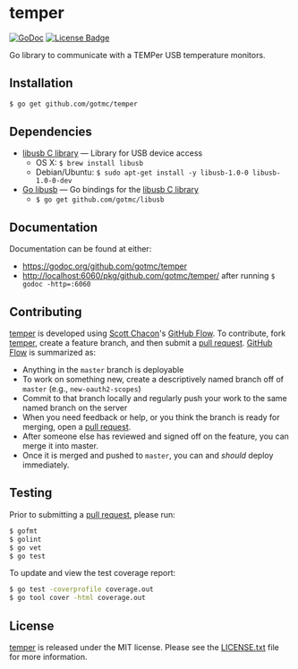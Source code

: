# temper

[![GoDoc][godoc image]][godoc link]
[![License Badge][license image]][LICENSE.txt]

Go library to communicate with a TEMPer USB temperature monitors.


## Installation

```bash
$ go get github.com/gotmc/temper
```

## Dependencies

- [libusb C library][libusb-c] — Library for USB device access
  - OS X: `$ brew install libusb`
  - Debian/Ubuntu: `$ sudo apt-get install -y libusb-1.0-0 libusb-1.0-0-dev`
- [Go libusb][libusb] — Go bindings for the [libusb C library][libusb-c]
  - `$ go get github.com/gotmc/libusb`

## Documentation

Documentation can be found at either:

- <https://godoc.org/github.com/gotmc/temper>
- <http://localhost:6060/pkg/github.com/gotmc/temper/> after running `$
  godoc -http=:6060`

## Contributing

[temper][] is developed using [Scott Chacon][]'s [GitHub Flow][]. To
contribute, fork [temper][], create a feature branch, and then
submit a [pull request][].  [GitHub Flow][] is summarized as:

- Anything in the `master` branch is deployable
- To work on something new, create a descriptively named branch off of
  `master` (e.g., `new-oauth2-scopes`)
- Commit to that branch locally and regularly push your work to the same
  named branch on the server
- When you need feedback or help, or you think the branch is ready for
  merging, open a [pull request][].
- After someone else has reviewed and signed off on the feature, you can
  merge it into master.
- Once it is merged and pushed to `master`, you can and *should* deploy
  immediately.

## Testing

Prior to submitting a [pull request][], please run:

```bash
$ gofmt
$ golint
$ go vet
$ go test
```

To update and view the test coverage report:

```bash
$ go test -coverprofile coverage.out
$ go tool cover -html coverage.out
```

## License

[temper][] is released under the MIT license. Please see the
[LICENSE.txt][] file for more information.

[GitHub Flow]: http://scottchacon.com/2011/08/31/github-flow.html
[godoc image]: https://godoc.org/github.com/gotmc/temper?status.svg
[godoc link]: https://godoc.org/github.com/gotmc/temper
[libusb]: https://github.com/gotmc/libusb
[libusb-c]: http://libusb.info
[LICENSE.txt]: https://github.com/gotmc/temper/blob/master/LICENSE.txt
[license image]: https://img.shields.io/badge/license-MIT-blue.svg
[pull request]: https://help.github.com/articles/using-pull-requests
[Scott Chacon]: http://scottchacon.com/about.html
[temper]: https://github.com/gotmc/temper
